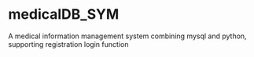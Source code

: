 # medicalDB_SYM
A medical information management system combining mysql and python, supporting registration login function
